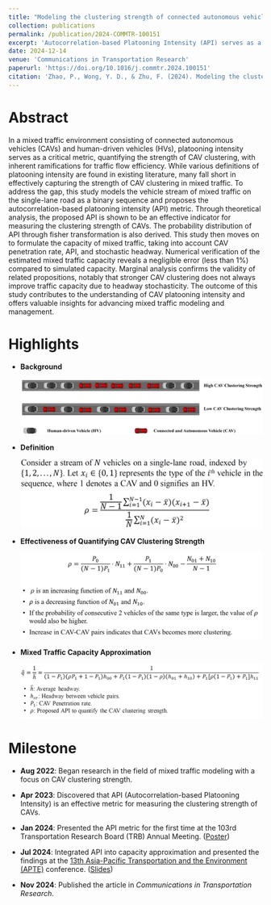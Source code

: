 ```yaml
---
title: "Modeling the clustering strength of connected autonomous vehicles and its impact on mixed traffic capacity"
collection: publications
permalink: /publication/2024-COMMTR-100151
excerpt: 'Autocorrelation-based Platooning Intensity (API) serves as a robust metric for quantifying the clustering strength of connected autonomous vehicles (CAVs) in mixed traffic. This study explores its application in approximating mixed traffic capacity, along with discussions on its definition, calculation, and probability distribution.'
date: 2024-12-14
venue: 'Communications in Transportation Research'
paperurl: 'https://doi.org/10.1016/j.commtr.2024.100151'
citation: 'Zhao, P., Wong, Y. D., & Zhu, F. (2024). Modeling the clustering strength of connected autonomous vehicles and its impact on mixed traffic capacity. Communications in Transportation Research, 4, 100151.'
---
```


# Abstract

In a mixed traffic environment consisting of connected autonomous vehicles (CAVs) and human-driven vehicles (HVs), platooning intensity serves as a critical metric, quantifying the strength of CAV clustering, with inherent ramifications for traffic flow efficiency. While various definitions of platooning intensity are found in existing literature, many fall short in effectively capturing the strength of CAV clustering in mixed traffic. To address the gap, this study models the vehicle stream of mixed traffic on the single-lane road as a binary sequence and proposes the autocorrelation-based platooning intensity (API) metric. Through theoretical analysis, the proposed API is shown to be an effective indicator for measuring the clustering strength of CAVs. The probability distribution of API through fisher transformation is also derived. This study then moves on to formulate the capacity of mixed traffic, taking into account CAV penetration rate, API, and stochastic headway. Numerical verification of the estimated mixed traffic capacity reveals a negligible error (less than 1%) compared to simulated capacity. Marginal analysis confirms the validity of related propositions, notably that stronger CAV clustering does not always improve traffic capacity due to headway stochasticity. The outcome of this study contributes to the understanding of CAV platooning intensity and offers valuable insights for advancing mixed traffic modeling and management.

# Highlights

- **Background**

  ![1](\images\2024-COMMTR-1.png)
  
- **Definition**

  ![2](\images\2024-COMMTR-2.png)

- **Effectiveness of Quantifying CAV Clustering Strength**

  ![3](\images\2024-COMMTR-3.png)

- **Mixed Traffic Capacity Approximation**

  ![4](\images\2024-COMMTR-4.png)


# Milestone

- **Aug 2022**: Began research in the field of mixed traffic modeling with a focus on CAV clustering strength.

- **Apr 2023**: Discovered that API (Autocorrelation-based Platooning Intensity) is an effective metric for measuring the clustering strength of CAVs.

- **Jan 2024**: Presented the API metric for the first time at the 103rd Transportation Research Board (TRB) Annual Meeting. ([Poster](http://jerry-zpl.github.io/files/TRB_poster.pdf))

- **Jul 2024**: Integrated API into capacity approximation and presented the findings at the [13th Asia-Pacific Transportation and the Environment (APTE)](https://apte2024.sg/) conference. ([Slides](http://jerry-zpl.github.io/files/TRB_poster.pdf))

- **Nov 2024**: Published the article in *Communications in Transportation Research*.

<div id="clustrmaps-globe-container">
  <script type="text/javascript" id="clstr_globe" src="//clustrmaps.com/globe.js?d=FPhKByHDW5KNWA_iVYDn-sjVydX9XIhrFofrP_awwlM"></script>
</div>

&nbsp;
